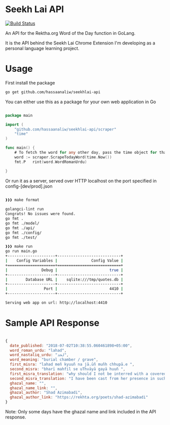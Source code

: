 # Seekh Lai API

[![Build Status](https://travis-ci.com/hassaanaliw/seekhlai-api.svg?branch=master)](https://travis-ci.com/hassaanaliw/seekhlai-api)

An API for the Rektha.org Word of the Day function in GoLang. 

It is the API behind the Seekh Lai Chrome Extension I'm developing as a personal language learning project.


# Usage

First install the package 

```bash
go get github.com/hassaanaliw/seekhlai-api
```

You can either use this as a package for your own web application in Go

```go

package main

import (
	"github.com/hassaanaliw/seekhlai-api/scraper"
	"time"
)

func main() {
    # To fetch the word for any other day, pass the time object for that date
	word := scraper.ScrapeTodayWord(time.Now())
	fmt.P   rint(word.WordRomanUrdu)

}

```

Or run it as a server, served over HTTP localhost on the port specified in config-[dev/prod].json

``` bash

❱❱❱ make format
                                                                                                                                                           130 ⏎  +1645 16:25 ❰─┘
golangci-lint run
Congrats! No issues were found.
go fmt .
go fmt ./model/
go fmt ./api/
go fmt ./config/
go fmt ./test/

❱❱❱ make run                                                                                                                                                                        +1668 16:25 ❰─┘
go run main.go
+---------------------+----------------------------+
|    Config Variables |               Config Value |
+=====================+============================+
|               Debug |                       true |
+---------------------+----------------------------+
|        Database URL |    sqlite:///tmp/quotes.db |
+---------------------+----------------------------+
|                Port |                       4410 |
+---------------------+----------------------------+

Serving web app on url: http://localhost:4410

```

# Sample API Response

``` Javascript

{
  date_published: "2018-07-02T10:38:55.060461898+05:00",
  word_roman_urdu: "lahad",
  word_nastaliq_urdu: "لحد",
  word_meaning: "burial chamber / grave",
  first_misra: "lahad meñ kyuuñ na jā.ūñ muñh chhupā.e ",
  second_misra: "bharī mahfil se uThvāyā gayā huuñ ",
  first_misra_translation: "why should I not be interred with a covered face ",
  second_misra_translation: "I have been cast from her presence in such disgrace ",
  ghazal_name: "",
  ghazal_name_link: "",
  ghazal_author: "Shad Azimabadi",
  ghazal_author_link: "https://rekhta.org/poets/shad-azimabadi"
}

```

Note: Only some days have the ghazal name and link included in the API response.



